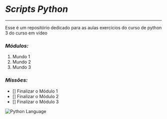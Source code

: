 # __*Scripts Python*__

---

Esse é um repositório dedicado para as aulas exercícios do curso de python 3 do curso em vídeo

### __*Módulos:*__

1. Mundo 1
2. Mundo 2
3. Mundo 3

### __*Missões:*__

- [] Finalizar o Módulo 1
- [] Finalizar o Módulo 2
- [] Finalizar o Módulo 3


![Python Language](https://www.google.com/url?sa=i&url=https%3A%2F%2Fpt.wiktionary.org%2Fwiki%2FFicheiro%3APython.svg&psig=AOvVaw0Sog4za3MikOnfEtG0ne19&ust=1685756545342000&source=images&cd=vfe&ved=0CBEQjRxqFwoTCNiW6P26o_8CFQAAAAAdAAAAABAE)